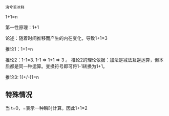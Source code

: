    涣兮若冰释

1+1=n

第一性原理：1+1

论述：随着时间推移而产生的内在变化，导致1+1=3

推论1：1+1=n

推论2：1-1=3. 1-1 ⇒ 1+1 ⇒ 3 。
推论2的理论依据：加法是减法互逆运算，但本质都是同一种运算。变换符号即可将1-1转换为1+1。

推论3: 1(+/-)1=n

## 特殊情况

当 t=0，=表示一种瞬时计算。因此1+1=2
